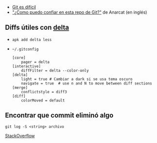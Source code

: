 -   [Git es difícil](https://mastodon.sdf.org/@khm/107301080271400610)
-   ["¿Como puedo confiar en esta repo de Git?"](https://anarc.at/blog/2020-03-17-git-gpg-verification/) de Anarcat (en inglés)

## Diffs útiles con [delta](https://github.com/dandavison/delta)

-   `apk add delta less`
-   `~/.gitconfig`

    ```
    [core]
    	pager = delta
    [interactive]
    	diffFilter = delta --color-only
    [delta]
    	light = true # Cambiar a dark si se usa tema oscuro
    	navigate = true  # use n and N to move between diff sections
    [merge]
    	conflictstyle = diff3
    [diff]
    	colorMoved = default
    ```

## Encontrar que commit eliminó algo

```
git log -S <string> archivo
```

[StackOverflow](https://stackoverflow.com/a/4404551)

